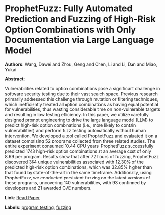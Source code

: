 # ProphetFuzz: Fully Automated Prediction and Fuzzing of High-Risk Option Combinations with Only Documentation via Large Language Model

**Authors**: Wang, Dawei and Zhou, Geng and Chen, Li and Li, Dan and Miao, Yukai

**Abstract**:

Vulnerabilities related to option combinations pose a significant challenge in software security testing due to their vast search space. Previous research primarily addressed this challenge through mutation or filtering techniques, which inefficiently treated all option combinations as having equal potential for vulnerabilities, thus wasting considerable time on non-vulnerable targets and resulting in low testing efficiency. In this paper, we utilize carefully designed prompt engineering to drive the large language model (LLM) to predict high-risk option combinations (i.e., more likely to contain vulnerabilities) and perform fuzz testing automatically without human intervention. We developed a tool called ProphetFuzz and evaluated it on a dataset comprising 52 programs collected from three related studies. The entire experiment consumed 10.44 CPU years. ProphetFuzz successfully predicted 1748 high-risk option combinations at an average cost of only 8.69 per program. Results show that after 72 hours of fuzzing, ProphetFuzz discovered 364 unique vulnerabilities associated with 12.30\% of the predicted high-risk option combinations, which was 32.85\% higher than that found by state-of-the-art in the same timeframe. Additionally, using ProphetFuzz, we conducted persistent fuzzing on the latest versions of these programs, uncovering 140 vulnerabilities, with 93 confirmed by developers and 21 awarded CVE numbers.

**Link**: [Read Paper](https://doi.org/10.1145/3658644.3690231)

**Labels**: [program testing](../../labels/program_testing.md), [fuzzing](../../labels/fuzzing.md)
